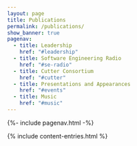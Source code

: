 ```yaml
---
layout: page
title: Publications
permalink: /publications/
show_banner: true
pagenav:
  - title: Leadership
    href: "#leadership"
  - title: Software Engineering Radio
    href: "#se-radio"
  - title: Cutter Consortium
    href: "#cutter"
  - title: Presentations and Appearances
    href: "#events"
  - title: Music
    href: "#music"
---
```


{%- include pagenav.html -%}

{% include content-entries.html %}
